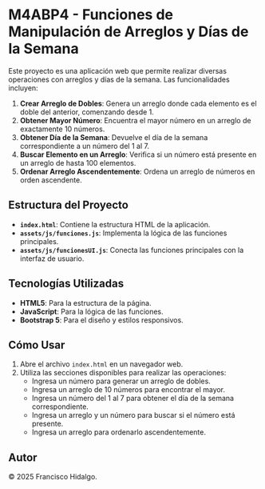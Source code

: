 # M4ABP4 - Funciones de Manipulación de Arreglos y Días de la Semana

Este proyecto es una aplicación web que permite realizar diversas operaciones con arreglos y días de la semana. Las funcionalidades incluyen:

1. **Crear Arreglo de Dobles**: Genera un arreglo donde cada elemento es el doble del anterior, comenzando desde 1.
2. **Obtener Mayor Número**: Encuentra el mayor número en un arreglo de exactamente 10 números.
3. **Obtener Día de la Semana**: Devuelve el día de la semana correspondiente a un número del 1 al 7.
4. **Buscar Elemento en un Arreglo**: Verifica si un número está presente en un arreglo de hasta 100 elementos.
5. **Ordenar Arreglo Ascendentemente**: Ordena un arreglo de números en orden ascendente.

## Estructura del Proyecto

- **`index.html`**: Contiene la estructura HTML de la aplicación.
- **`assets/js/funciones.js`**: Implementa la lógica de las funciones principales.
- **`assets/js/funcionesUI.js`**: Conecta las funciones principales con la interfaz de usuario.

## Tecnologías Utilizadas

- **HTML5**: Para la estructura de la página.
- **JavaScript**: Para la lógica de las funciones.
- **Bootstrap 5**: Para el diseño y estilos responsivos.

## Cómo Usar

1. Abre el archivo `index.html` en un navegador web.
2. Utiliza las secciones disponibles para realizar las operaciones:
   - Ingresa un número para generar un arreglo de dobles.
   - Ingresa un arreglo de 10 números para encontrar el mayor.
   - Ingresa un número del 1 al 7 para obtener el día de la semana correspondiente.
   - Ingresa un arreglo y un número para buscar si el número está presente.
   - Ingresa un arreglo para ordenarlo ascendentemente.

## Autor

© 2025 Francisco Hidalgo.
